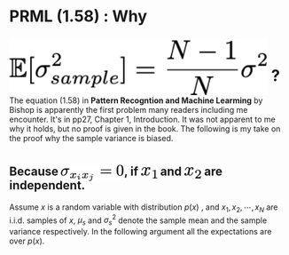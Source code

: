 
# PRML (1.58) : Why <a><img src="eq_001.png" style="position:relative;top:25px;height:100px;"></a> ?

The equation (1.58) in **Pattern Recogntion and Machine Learming** by Bishop is apparently 
the first problem many readers including me encounter.
It's in pp27, Chapter 1, Introduction.
It was not apparent to me why it holds, but no proof is given in the book.
The following is my take on the proof why the sample variance is biased.



## Because <a><img src="eq_002.png" style="position:relative;top:10px;height:30px;"></a>, if <a><img src="x_1.png" style="position:relative;top:5px;height:20px;"></a> and <a><img src="x_2.png" style="position:relative;top:5px;height:20px;"></a> are independent.

Assume $x$ is a random variable with distribution $p(x)$ , and $x_1, x_2, \cdots, x_N$ are i.i.d. samples of $x$,
$\mu_s$ and $\sigma^2_s$ denote the sample mean and the sample variance respectively.
In the following argument all the expectations are over $p(x)$.

